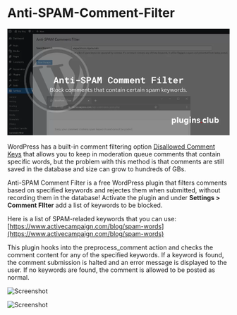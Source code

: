 # Anti-SPAM-Comment-Filter

![Screenshot](assets/Anti-SPAM-Comment-Filter-WordPress-Plugin-plugins.club_.webp)

WordPress has a built-in comment filtering option [Disallowed Comment Keys](https://wordpress.org/support/article/comment-moderation/#comment-blocking) that allows you to keep in moderation queue comments that contain specific words, but the problem with this method is that comments are still saved in the database and size can grow to hundreds of GBs.

Anti-SPAM Comment Filter is a free WordPress plugin that filters comments based on specified keywords and rejectes them when submitted, without recording them in the database! Activate the plugin and under **Settings > Comment FIlter** add a list of keywords to be blocked.

Here is a list of SPAM-reladed keywords that you can use: [https://www.activecampaign.com/blog/spam-words](https://www.activecampaign.com/blog/spam-words)

This plugin hooks into the preprocess\_comment action and checks the comment content for any of the specified keywords. If a keyword is found, the comment submission is halted and an error message is displayed to the user. If no keywords are found, the comment is allowed to be posted as normal.

![Screenshot](assets/wpconfig-screenshot.webp)

![Screenshot](assets/wpconfig-screenshot.webp)

